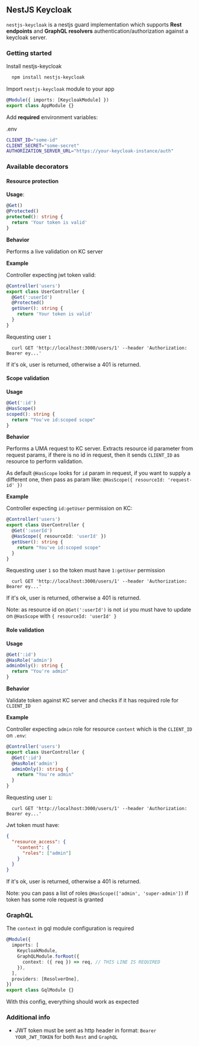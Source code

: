 ## NestJS Keycloak

`nestjs-keycloak` is a nestjs guard implementation which supports **Rest endpoints** and **GraphQL resolvers** authentication/authorization against a keycloak server.

### Getting started

Install nestjs-keycloak

```sh
  npm install nestjs-keycloak
```

Import `nestjs-keycloak` module to your app

```ts
@Module({ imports: [KeycloakModule] })
export class AppModule {}
```

Add **required** environment variables:

.env

```sh
CLIENT_ID="some-id"
CLIENT_SECRET="some-secret"
AUTHORIZATION_SERVER_URL="https://your-keycloak-instance/auth"
```

### Available decorators

#### Resource protection

**Usage**:

```ts
@Get()
@Protected()
protected(): string {
  return 'Your token is valid'
}
```

**Behavior**

Performs a live validation on KC server

**Example**

Controller expecting jwt token valid:

```ts
@Controller('users')
export class UserController {
  @Get(':userId')
  @Protected()
  getUser(): string {
    return 'Your token is valid'
  }
}
```

Requesting user `1`

```curl
  curl GET 'http://localhost:3000/users/1' --header 'Authorization: Bearer ey...'
```

If it's ok, user is returned, otherwise a 401 is returned.

#### Scope validation

**Usage**

```ts
@Get(':id')
@HasScope()
scoped(): string {
  return "You've id:scoped scope"
}
```

**Behavior**

Performs a UMA request to KC server. Extracts resource id parameter from request params, if there is no id in request, then it sends `CLIENT_ID` as resource to perform validation.

As default `@HasScope` looks for `id` param in request, if you want to supply a different one, then pass as param like: `@HasScope({ resourceId: 'request-id' })`

**Example**

Controller expecting `id:getUser` permission on KC:

```ts
@Controller('users')
export class UserController {
  @Get(':userId')
  @HasScope({ resourceId: 'userId' })
  getUser(): string {
    return "You've id:scoped scope"
  }
}
```

Requesting user `1` so the token must have `1:getUser` permission

```curl
  curl GET 'http://localhost:3000/users/1' --header 'Authorization: Bearer ey...'
```

If it's ok, user is returned, otherwise a 401 is returned.

Note: as resource id on `@Get(':userId')` is not `id` you must have to update on `@HasScope` with `{ resourceId: 'userId' }`

#### Role validation

**Usage**

```ts
@Get(':id')
@HasRole('admin')
adminOnly(): string {
  return "You're admin"
}
```

**Behavior**

Validate token against KC server and checks if it has required role for `CLIENT_ID`

**Example**

Controller expecting `admin` role for resource `content` which is the `CLIENT_ID` on `.env`:

```ts
@Controller('users')
export class UserController {
  @Get(':id')
  @HasRole('admin')
  adminOnly(): string {
    return "You're admin"
  }
}
```

Requesting user `1`:

```curl
  curl GET 'http://localhost:3000/users/1' --header 'Authorization: Bearer ey...'
```

Jwt token must have:

```json
{
  "resource_access": {
    "content": {
      "roles": ["admin"]
    }
  }
}
```

If it's ok, user is returned, otherwise a 401 is returned.

Note: you can pass a list of roles `@HasScope(['admin', 'super-admin'])` if token has some role request is granted

### GraphQL

The `context` in gql module configuration is required

```ts
@Module({
  imports: [
    KeycloakModule,
    GraphQLModule.forRoot({
      context: ({ req }) => req, // THIS LINE IS REQUIRED
    }),
  ],
  providers: [ResolverOne],
})
export class GqlModule {}
```

With this config, everything should work as expected

### Additional info

- JWT token must be sent as http header in format: `Bearer YOUR_JWT_TOKEN` for both `Rest` and `GraphQL`
